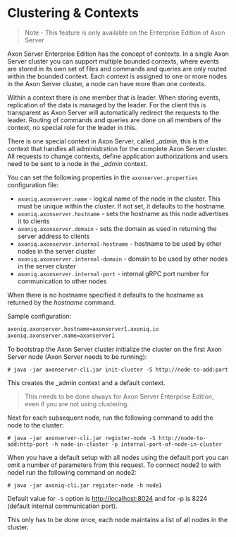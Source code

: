 # Clustering & Contexts

 > Note - This feature is only available on the Enterprise Edition of Axon Server

Axon Server Enterprise Edition has the concept of contexts. In a single Axon Server cluster you can support multiple bounded contexts, where events are stored in its own set of files and 
commands and queries are only routed within the bounded context. Each context is assigned to one or more nodes in the Axon Server cluster, a node can have more than one contexts.

Within a context there is one member that is leader. When storing events, replication of the data is managed by the leader. For the client this is transparent as Axon Server will 
automatically redirect the requests to the leader. Routing of commands and queries are done on all members of the context, no special role for the leader in this.  

There is one special context in Axon Server, called __admin_, this is the context that handles all administration for the complete Axon Server cluster. All requests to change contexts, define application
authorizations and users need to be sent to a node in the __admin_ context.        

You can set the following properties in the `axonserver.properties` configuration file:

* `axoniq.axonserver.name` - logical name of the node in the cluster. This must be unique within the cluster. If not set, it defaults to the hostname.
* `axoniq.axonserver.hostname` - sets the hostname as this node advertises it to clients
* `axoniq.axonserver.domain` - sets the domain as used in returning the server address to clients
* `axoniq.axonserver.internal-hostname` - hostname to be used by other nodes in the server cluster
* `axoniq.axonserver.internal-domain` - domain to be used by other nodes in the server cluster
* `axoniq.axonserver.internal-port` - internal gRPC port number for communication to other nodes

When there is no hostname specified it defaults to the hostname as returned by the _hostname_ command. 

Sample configuration:

```bash
axoniq.axonserver.hostname=axonserver1.axoniq.io
axoniq.axonserver.name=axonserver1
```

To bootstrap the Axon Server cluster initialize the cluster on the first Axon Server node (Axon Server needs to be running):

```text
# java -jar axonserver-cli.jar init-cluster -S http://node-to-add:port 
```

This creates the _admin context and a default context. 

 > This needs to be done always for Axon Server Enterprise Edition, even if you are not using clustering.  


Next for each subsequent node, run the following command to add the node to the cluster:

```text
# java -jar axonserver-cli.jar register-node -S http://node-to-add:http-port -h node-in-cluster -p internal-port-of-node-in-cluster
```

When you have a default setup with all nodes using the default port you can omit a number of parameters from this request. To connect node2 to with node1 run the following command on node2:

```text
# java -jar axoniq-cli.jar register-node -h node1
```

Default value for `-S` option is [http://localhost:8024](http://localhost:8024) and for -p is 8224 \(default internal communication port\).

This only has to be done once, each node maintains a list of all nodes in the cluster.


